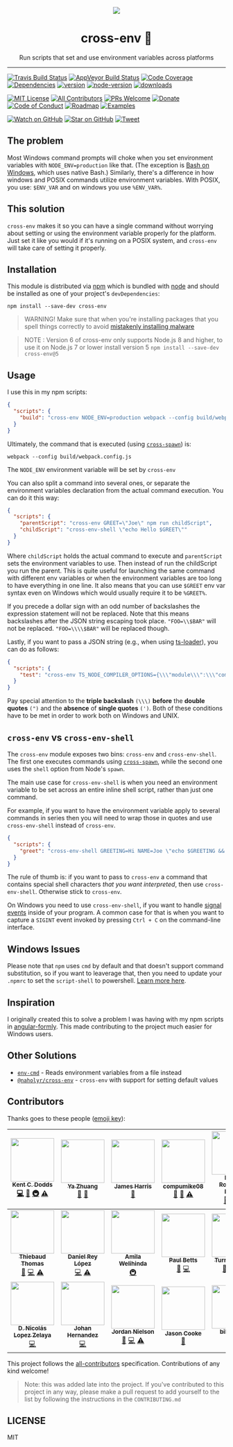 <p align="center">
  <a href="https://codefund.io/properties/445/visit-sponsor">
    <img src="https://codefund.io/properties/445/sponsor" />
  </a>
</p>

<div align="center">
<h1>cross-env 🔀</h1>

Run scripts that set and use environment variables across platforms

</div>

<hr />

[![Travis Build Status][build-badge]][build]
[![AppVeyor Build Status][win-build-badge]][win-build]
[![Code Coverage][coverage-badge]][coverage]
[![Dependencies][dependencyci-badge]][dependencyci]
[![version][version-badge]][package]
[![node-version][node-version-badge]][node]
[![downloads][downloads-badge]][npm-stat]

[![MIT License][license-badge]][LICENSE]
[![All Contributors](https://img.shields.io/badge/all_contributors-19-orange.svg?style=flat-square)](#contributors)
[![PRs Welcome][prs-badge]][prs]
[![Donate][donate-badge]][donate]
[![Code of Conduct][coc-badge]][coc]
[![Roadmap][roadmap-badge]][roadmap]
[![Examples][examples-badge]][examples]

[![Watch on GitHub][github-watch-badge]][github-watch]
[![Star on GitHub][github-star-badge]][github-star]
[![Tweet][twitter-badge]][twitter]

## The problem

Most Windows command prompts will choke when you set environment variables with
`NODE_ENV=production` like that. (The exception is [Bash on Windows][win-bash],
which uses native Bash.) Similarly, there's a difference in how windows and
POSIX commands utilize environment variables. With POSIX, you use: `$ENV_VAR`
and on windows you use `%ENV_VAR%`.

## This solution

`cross-env` makes it so you can have a single command without worrying about
setting or using the environment variable properly for the platform. Just set it
like you would if it's running on a POSIX system, and `cross-env` will take care
of setting it properly.

## Installation

This module is distributed via [npm][npm] which is bundled with [node][node] and
should be installed as one of your project's `devDependencies`:

```
npm install --save-dev cross-env
```

> WARNING! Make sure that when you're installing packages that you spell things
> correctly to avoid [mistakenly installing malware][malware]

> NOTE : Version 6 of cross-env only supports Node.js 8 and higher, to use it on Node.js 7 or lower install version 5
> ```npm install --save-dev cross-env@5 ```

## Usage

I use this in my npm scripts:

```json
{
  "scripts": {
    "build": "cross-env NODE_ENV=production webpack --config build/webpack.config.js"
  }
}
```

Ultimately, the command that is executed (using [`cross-spawn`][cross-spawn])
is:

```
webpack --config build/webpack.config.js
```

The `NODE_ENV` environment variable will be set by `cross-env`

You can also split a command into several ones, or separate the environment
variables declaration from the actual command execution. You can do it this way:

```json
{
  "scripts": {
    "parentScript": "cross-env GREET=\"Joe\" npm run childScript",
    "childScript": "cross-env-shell \"echo Hello $GREET\""
  }
}
```

Where `childScript` holds the actual command to execute and `parentScript` sets
the environment variables to use. Then instead of run the childScript you run
the parent. This is quite useful for launching the same command with different
env variables or when the environment variables are too long to have everything
in one line.  It also means that you can use `$GREET` env var syntax even on
Windows which would usually require it to be `%GREET%`.

If you precede a dollar sign with an odd number of backslashes the expression statement will not be replaced. Note that this means backslashes after the JSON string escaping took place. `"FOO=\\$BAR"` will not be replaced. `"FOO=\\\\$BAR"` will be replaced though.

Lastly, if you want to pass a JSON string (e.g., when using [ts-loader]), you can do as follows:

```json
{
  "scripts": {
    "test": "cross-env TS_NODE_COMPILER_OPTIONS={\\\"module\\\":\\\"commonjs\\\"} node some_file.test.ts"
  }
}
```

Pay special attention to the **triple backslash** `(\\\)` **before** the **double quotes** `(")` and the **absence** of **single quotes** `(')`.
Both of these conditions have to be met in order to work both on Windows and UNIX.

## `cross-env` vs `cross-env-shell`

The `cross-env` module exposes two bins: `cross-env` and `cross-env-shell`. The
first one executes commands using [`cross-spawn`][cross-spawn], while the
second one uses the `shell` option from Node's `spawn`.

The main use case for `cross-env-shell` is when you need an environment
variable to be set across an entire inline shell script, rather than just one
command.

For example, if you want to have the environment variable apply to several
commands in series then you will need to wrap those in quotes and use 
`cross-env-shell` instead of `cross-env`.

```json
{
  "scripts": {
    "greet": "cross-env-shell GREETING=Hi NAME=Joe \"echo $GREETING && echo $NAME\""
  }
}
```

The rule of thumb is: if you want to pass to `cross-env` a command that
contains special shell characters *that you want interpreted*, then use
`cross-env-shell`. Otherwise stick to `cross-env`.

On Windows you need to use `cross-env-shell`, if you want to handle [signal events](https://nodejs.org/api/process.html#process_signal_events) inside of your program. A common case for that is when you want to capture a `SIGINT` event invoked by pressing `Ctrl + C` on the command-line interface.

## Windows Issues

Please note that `npm` uses `cmd` by default and that doesn't support command
substitution, so if you want to leaverage that, then you need to update your
`.npmrc` to set the `script-shell` to powershell.
[Learn more here](https://github.com/kentcdodds/cross-env/issues/192#issuecomment-513341729).

## Inspiration

I originally created this to solve a problem I was having with my npm scripts in
[angular-formly][angular-formly]. This made contributing to the project
much easier for Windows users.

## Other Solutions

- [`env-cmd`](https://github.com/toddbluhm/env-cmd) - Reads environment variables from a file instead
- [`@naholyr/cross-env`](https://www.npmjs.com/package/@naholyr/cross-env) - `cross-env` with support for setting default values

## Contributors

Thanks goes to these people ([emoji key][emojis]):

<!-- ALL-CONTRIBUTORS-LIST:START - Do not remove or modify this section -->
<!-- prettier-ignore -->
| [<img src="https://avatars.githubusercontent.com/u/1500684?v=3" width="100px;"/><br /><sub><b>Kent C. Dodds</b></sub>](https://kentcdodds.com)<br />[💻](https://github.com/kentcdodds/cross-env/commits?author=kentcdodds "Code") [📖](https://github.com/kentcdodds/cross-env/commits?author=kentcdodds "Documentation") [🚇](#infra-kentcdodds "Infrastructure (Hosting, Build-Tools, etc)") [⚠️](https://github.com/kentcdodds/cross-env/commits?author=kentcdodds "Tests") | [<img src="https://avatars1.githubusercontent.com/u/499038?v=3" width="100px;"/><br /><sub><b>Ya Zhuang </b></sub>](https://zhuangya.me)<br />[🔌](#plugin-zhuangya "Plugin/utility libraries") [📖](https://github.com/kentcdodds/cross-env/commits?author=zhuangya "Documentation") | [<img src="https://avatars3.githubusercontent.com/u/3440094?v=3" width="100px;"/><br /><sub><b>James Harris</b></sub>](https://wopian.me)<br />[📖](https://github.com/kentcdodds/cross-env/commits?author=wopian "Documentation") | [<img src="https://avatars1.githubusercontent.com/u/8941730?v=3" width="100px;"/><br /><sub><b>compumike08</b></sub>](https://github.com/compumike08)<br />[🐛](https://github.com/kentcdodds/cross-env/issues?q=author%3Acompumike08 "Bug reports") [📖](https://github.com/kentcdodds/cross-env/commits?author=compumike08 "Documentation") [⚠️](https://github.com/kentcdodds/cross-env/commits?author=compumike08 "Tests") | [<img src="https://avatars1.githubusercontent.com/u/2270425?v=3" width="100px;"/><br /><sub><b>Daniel Rodríguez Rivero</b></sub>](https://github.com/danielo515)<br />[🐛](https://github.com/kentcdodds/cross-env/issues?q=author%3Adanielo515 "Bug reports") [💻](https://github.com/kentcdodds/cross-env/commits?author=danielo515 "Code") [📖](https://github.com/kentcdodds/cross-env/commits?author=danielo515 "Documentation") | [<img src="https://avatars2.githubusercontent.com/u/1508477?v=3" width="100px;"/><br /><sub><b>Jonas Keinholz</b></sub>](https://github.com/inyono)<br />[🐛](https://github.com/kentcdodds/cross-env/issues?q=author%3Ainyono "Bug reports") [💻](https://github.com/kentcdodds/cross-env/commits?author=inyono "Code") [⚠️](https://github.com/kentcdodds/cross-env/commits?author=inyono "Tests") | [<img src="https://avatars3.githubusercontent.com/u/1656170?v=3" width="100px;"/><br /><sub><b>Hugo Wood</b></sub>](https://github.com/hgwood)<br />[🐛](https://github.com/kentcdodds/cross-env/issues?q=author%3Ahgwood "Bug reports") [💻](https://github.com/kentcdodds/cross-env/commits?author=hgwood "Code") [⚠️](https://github.com/kentcdodds/cross-env/commits?author=hgwood "Tests") |
| :---: | :---: | :---: | :---: | :---: | :---: | :---: |
| [<img src="https://avatars0.githubusercontent.com/u/3715715?v=3" width="100px;"/><br /><sub><b>Thiebaud Thomas</b></sub>](https://github.com/thomasthiebaud)<br />[🐛](https://github.com/kentcdodds/cross-env/issues?q=author%3Athomasthiebaud "Bug reports") [💻](https://github.com/kentcdodds/cross-env/commits?author=thomasthiebaud "Code") [⚠️](https://github.com/kentcdodds/cross-env/commits?author=thomasthiebaud "Tests") | [<img src="https://avatars1.githubusercontent.com/u/1715800?v=3" width="100px;"/><br /><sub><b>Daniel Rey López</b></sub>](https://daniel.blog)<br />[💻](https://github.com/kentcdodds/cross-env/commits?author=DanReyLop "Code") [⚠️](https://github.com/kentcdodds/cross-env/commits?author=DanReyLop "Tests") | [<img src="https://avatars2.githubusercontent.com/u/6374832?v=3" width="100px;"/><br /><sub><b>Amila Welihinda</b></sub>](http://amilajack.com)<br />[🚇](#infra-amilajack "Infrastructure (Hosting, Build-Tools, etc)") | [<img src="https://avatars1.githubusercontent.com/u/1396?v=3" width="100px;"/><br /><sub><b>Paul Betts</b></sub>](https://twitter.com/paulcbetts)<br />[🐛](https://github.com/kentcdodds/cross-env/issues?q=author%3Apaulcbetts "Bug reports") [💻](https://github.com/kentcdodds/cross-env/commits?author=paulcbetts "Code") | [<img src="https://avatars1.githubusercontent.com/u/6371670?v=3" width="100px;"/><br /><sub><b>Turner Hayes</b></sub>](https://github.com/turnerhayes)<br />[🐛](https://github.com/kentcdodds/cross-env/issues?q=author%3Aturnerhayes "Bug reports") [💻](https://github.com/kentcdodds/cross-env/commits?author=turnerhayes "Code") [⚠️](https://github.com/kentcdodds/cross-env/commits?author=turnerhayes "Tests") | [<img src="https://avatars2.githubusercontent.com/u/22251956?v=4" width="100px;"/><br /><sub><b>Suhas Karanth</b></sub>](https://github.com/sudo-suhas)<br />[💻](https://github.com/kentcdodds/cross-env/commits?author=sudo-suhas "Code") [⚠️](https://github.com/kentcdodds/cross-env/commits?author=sudo-suhas "Tests") | [<img src="https://avatars3.githubusercontent.com/u/512692?v=4" width="100px;"/><br /><sub><b>Sven</b></sub>](https://github.com/sventschui)<br />[💻](https://github.com/kentcdodds/cross-env/commits?author=sventschui "Code") [📖](https://github.com/kentcdodds/cross-env/commits?author=sventschui "Documentation") [💡](#example-sventschui "Examples") [⚠️](https://github.com/kentcdodds/cross-env/commits?author=sventschui "Tests") |
| [<img src="https://avatars0.githubusercontent.com/u/5522668?v=4" width="100px;"/><br /><sub><b>D. Nicolás Lopez Zelaya</b></sub>](https://github.com/NicoZelaya)<br />[💻](https://github.com/kentcdodds/cross-env/commits?author=NicoZelaya "Code") | [<img src="https://avatars3.githubusercontent.com/u/219289?v=4" width="100px;"/><br /><sub><b>Johan Hernandez</b></sub>](http://bithavoc.io)<br />[💻](https://github.com/kentcdodds/cross-env/commits?author=bithavoc "Code") | [<img src="https://avatars3.githubusercontent.com/u/13559161?v=4" width="100px;"/><br /><sub><b>Jordan Nielson</b></sub>](https://github.com/jnielson94)<br />[🐛](https://github.com/kentcdodds/cross-env/issues?q=author%3Ajnielson94 "Bug reports") [💻](https://github.com/kentcdodds/cross-env/commits?author=jnielson94 "Code") [⚠️](https://github.com/kentcdodds/cross-env/commits?author=jnielson94 "Tests") | [<img src="https://avatars0.githubusercontent.com/u/5185660?v=4" width="100px;"/><br /><sub><b>Jason Cooke</b></sub>](https://nz.linkedin.com/in/jsonc11)<br />[📖](https://github.com/kentcdodds/cross-env/commits?author=Jason-Cooke "Documentation") | [<img src="https://avatars0.githubusercontent.com/u/17709887?v=4" width="100px;"/><br /><sub><b>bibo5088</b></sub>](https://github.com/bibo5088)<br />[💻](https://github.com/kentcdodds/cross-env/commits?author=bibo5088 "Code") |
<!-- ALL-CONTRIBUTORS-LIST:END -->

This project follows the [all-contributors][all-contributors] specification. Contributions of any kind welcome!

> Note: this was added late into the project. If you've contributed to this
> project in any way, please make a pull request to add yourself to the list
> by following the instructions in the `CONTRIBUTING.md`

## LICENSE

MIT

[npm]: https://www.npmjs.com/
[node]: https://nodejs.org
[build-badge]: https://img.shields.io/travis/kentcdodds/cross-env.svg?style=flat-square
[build]: https://travis-ci.org/kentcdodds/cross-env
[win-build-badge]: https://img.shields.io/appveyor/ci/kentcdodds/cross-env.svg?style=flat-square
[win-build]: https://ci.appveyor.com/project/kentcdodds/cross-env
[coverage-badge]: https://img.shields.io/codecov/c/github/kentcdodds/cross-env.svg?style=flat-square
[coverage]: https://codecov.io/github/kentcdodds/cross-env
[dependencyci-badge]: https://dependencyci.com/github/kentcdodds/cross-env/badge?style=flat-square
[dependencyci]: https://dependencyci.com/github/kentcdodds/cross-env
[version-badge]: https://img.shields.io/npm/v/cross-env.svg?style=flat-square
[package]: https://www.npmjs.com/package/cross-env
[node-version-badge]: https://img.shields.io/badge/node-%3E%3D%204.0-orange.svg?style=flat-square
[downloads-badge]: https://img.shields.io/npm/dm/cross-env.svg?style=flat-square
[npm-stat]: http://npm-stat.com/charts.html?package=cross-env&from=2016-04-01
[license-badge]: https://img.shields.io/npm/l/cross-env.svg?style=flat-square
[license]: https://github.com/kentcdodds/cross-env/blob/master/other/LICENSE
[prs-badge]: https://img.shields.io/badge/PRs-welcome-brightgreen.svg?style=flat-square
[prs]: http://makeapullrequest.com
[donate-badge]: https://img.shields.io/badge/$-support-green.svg?style=flat-square
[donate]: http://kcd.im/donate
[coc-badge]: https://img.shields.io/badge/code%20of-conduct-ff69b4.svg?style=flat-square
[coc]: https://github.com/kentcdodds/cross-env/blob/master/other/CODE_OF_CONDUCT.md
[roadmap-badge]: https://img.shields.io/badge/%F0%9F%93%94-roadmap-CD9523.svg?style=flat-square
[roadmap]: https://github.com/kentcdodds/cross-env/blob/master/other/ROADMAP.md
[examples-badge]: https://img.shields.io/badge/%F0%9F%92%A1-examples-8C8E93.svg?style=flat-square
[examples]: https://github.com/kentcdodds/cross-env/blob/master/other/EXAMPLES.md
[github-watch-badge]: https://img.shields.io/github/watchers/kentcdodds/cross-env.svg?style=social
[github-watch]: https://github.com/kentcdodds/cross-env/watchers
[github-star-badge]: https://img.shields.io/github/stars/kentcdodds/cross-env.svg?style=social
[github-star]: https://github.com/kentcdodds/cross-env/stargazers
[twitter]: https://twitter.com/intent/tweet?text=Check%20out%20cross-env!%20https://github.com/kentcdodds/cross-env%20%F0%9F%91%8D
[twitter-badge]: https://img.shields.io/twitter/url/https/github.com/kentcdodds/cross-env.svg?style=social
[emojis]: https://github.com/kentcdodds/all-contributors#emoji-key
[all-contributors]: https://github.com/kentcdodds/all-contributors
[win-bash]: https://msdn.microsoft.com/en-us/commandline/wsl/about
[angular-formly]: https://github.com/formly-js/angular-formly
[cross-spawn]: https://www.npmjs.com/package/cross-spawn
[ts-loader]: https://www.npmjs.com/package/ts-loader
[malware]: http://blog.npmjs.org/post/163723642530/crossenv-malware-on-the-npm-registry
